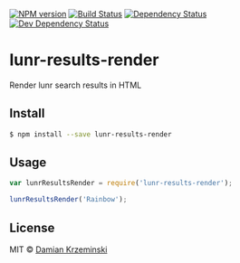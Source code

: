 [![NPM version][npm-image]][npm-url]
[![Build Status][travis-image]][travis-url]
[![Dependency Status][deps-image]][deps-url]
[![Dev Dependency Status][deps-dev-image]][deps-dev-url]

# lunr-results-render

Render lunr search results in HTML

## Install

```sh
$ npm install --save lunr-results-render
```

## Usage

```js
var lunrResultsRender = require('lunr-results-render');

lunrResultsRender('Rainbow');
```

## License

MIT © [Damian Krzeminski](https://pirxpilot.me)

[npm-image]: https://img.shields.io/npm/v/lunr-results-render.svg
[npm-url]: https://npmjs.org/package/lunr-results-render

[travis-url]: https://travis-ci.org/pirxpilot/lunr-results-render
[travis-image]: https://img.shields.io/travis/pirxpilot/lunr-results-render.svg

[deps-image]: https://img.shields.io/david/pirxpilot/lunr-results-render.svg
[deps-url]: https://david-dm.org/pirxpilot/lunr-results-render

[deps-dev-image]: https://img.shields.io/david/dev/pirxpilot/lunr-results-render.svg
[deps-dev-url]: https://david-dm.org/pirxpilot/lunr-results-render?type=dev
